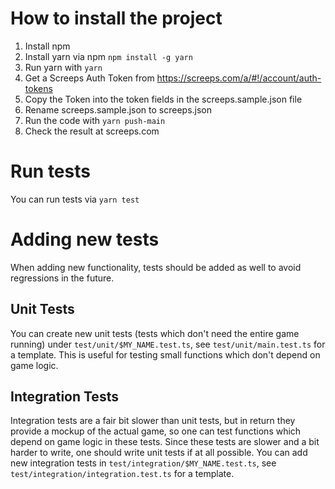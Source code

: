# How to install the project

1. Install npm
2. Install yarn via npm
   `npm install -g yarn`
3. Run yarn with `yarn`
4. Get a Screeps Auth Token from https://screeps.com/a/#!/account/auth-tokens
5. Copy the Token into the token fields in the screeps.sample.json file
6. Rename screeps.sample.json to screeps.json
7. Run the code with `yarn push-main`
8. Check the result at screeps.com

# Run tests

You can run tests via `yarn test`

# Adding new tests

When adding new functionality, tests should be added as well to avoid regressions in the future.

## Unit Tests

You can create new unit tests (tests which don't need the entire game running) under `test/unit/$MY_NAME.test.ts`, see `test/unit/main.test.ts` for a template.
This is useful for testing small functions which don't depend on game logic.

## Integration Tests
Integration tests are a fair bit slower than unit tests, but in return they provide a mockup of the actual game, so one can test functions which depend on
game logic in these tests. Since these tests are slower and a bit harder to write, one should write unit tests if at all possible.
You can add new integration tests in `test/integration/$MY_NAME.test.ts`, see `test/integration/integration.test.ts` for a template.
